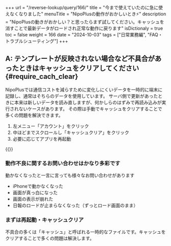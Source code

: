 +++
url = "/reverse-lookup/query/166/"
title = "今まで使えていたのに急に使えなくなりました"
menuTitle = "NipoPlusの動作がおかしいとき⚡️"
description = "NipoPlusの動きがおかしい？と思ったらまず試してください。キャッシュを消すことで最新データがロードされ正常な動作に戻ります"
isDictionaly = true
toc = false
weight = 166
date = "2024-10-03"
tags = ["日常業務編", "FAQ・トラブルシューティング"]
+++

## A: テンプレートが反映されない場合など不具合があったときはキャッシュをクリアしてください{#require_cach_clear}

NipoPlusでは通信コストを減らすために変化しにくいデータを一時的に端末に記録し、通常はそちらのデータを使用しています。
サーバ側で更新があったときに本来は新しいデータを読み直しますが、何かしらのはずみで再読み込みが実行されないケースがあります。
その際は手動でキャッシュをクリアすることで多くの問題を解決できます。

1. 左メニュー「アカウント」をクリック
2. 中ほどまでスクロールし「キャッシュクリア」をクリック
3. 必要に応じてアプリを再起動

{{<iTablet filename="img/cashclear" msg="キャッシュを消すことで問題が解決します" alice="pc">}}

### 動作不良に関するお問い合わせはかなり多彩です

動かなくなったと一言に言っても様々なお問い合わせがあります

- iPhoneで動かなくなった
- 画面が真っ白になった
- 画面の表示が崩れた
- 日報のロードが止まらなくなった（ずっとロード画面のまま）

### まずは再起動・キャッシュクリア

不具合の多くは「キャッシュ」と呼ばれる一時的なファイルです。キャッシュをクリアすることで多くの問題は解決します。
